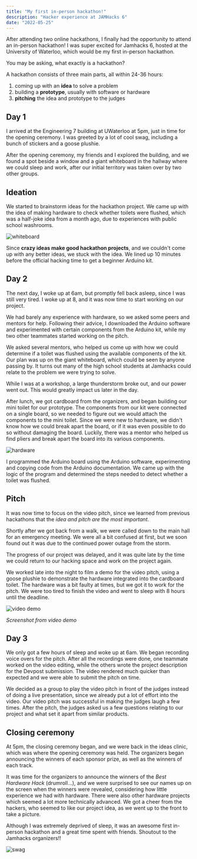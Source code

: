 ```yaml
---
title: "My first in-person hackathon!"
description: "Hacker experience at JAMHacks 6"
date: "2022-05-25"
---
```


After attending two online hackathons, I finally had the opportunity to attend an in-person hackathon! I was super excited for Jamhacks 6, hosted at the University of Waterloo, which would be my first in-person hackathon.

You may be asking, what exactly is a hackathon?

A hackathon consists of three main parts, all within 24-36 hours:

1. coming up with an **idea** to solve a problem
2. building a **prototype**, usually with software or hardware
3. **pitching** the idea and prototype to the judges

## Day 1

I arrived at the Engineering 7 building at UWaterloo at 5pm, just in time for the opening ceremony. I was greeted by a lot of cool swag, including a bunch of stickers and a goose plushie.

After the opening ceremony, my friends and I explored the building, and we found a spot beside a window and a giant whiteboard in the hallway where we could sleep and work, after our initial territory was taken over by two other groups.

## Ideation

We started to brainstorm ideas for the hackathon project. We came up with the idea of making hardware to check whether toilets were flushed, which was a half-joke idea from a month ago, due to experiences with public school washrooms.

![whiteboard](/images/writing/jamhacks6/whiteboard.jpg)

Since **crazy ideas make good hackathon projects**, and we couldn't come up with any better ideas, we stuck with the idea. We lined up 10 minutes before the official hacking time to get a beginner Arduino kit.

## Day 2

The next day, I woke up at 6am, but promptly fell back asleep, since I was still very tired. I woke up at 8, and it was now time to start working on our project.

We had barely any experience with hardware, so we asked some peers and mentors for help. Following their advice, I downloaded the Arduino software and experimented with certain components from the Arduino kit, while my two other teammates started working on the pitch.

We asked several mentors, who helped us come up with how we could determine if a toilet was flushed using the available components of the kit. Our plan was up on the giant whiteboard, which could be seen by anyone passing by. It turns out many of the high school students at Jamhacks could relate to the problem we were trying to solve.

While I was at a workshop, a large thunderstorm broke out, and our power went out. This would greatly impact us later in the day.

After lunch, we got cardboard from the organizers, and began building our mini toilet for our prototype. The components from our kit were connected on a single board, so we needed to figure out we would attach the components to the mini toilet. Since we were new to hardware, we didn't know how we could break apart the board, or if it was even possible to do so without damaging the board. Luckily, there was a mentor who helped us find pliers and break apart the board into its various components.

![hardware](/images/writing/jamhacks6/hardware.jpg)

I programmed the Arduino board using the Arduino software, experimenting and copying code from the Arduino documentation. We came up with the logic of the program and determined the steps needed to detect whether a toilet was flushed.

## Pitch

It was now time to focus on the video pitch, since we learned from previous hackathons that the _idea and pitch are the most important_.

Shortly after we got back from a walk, we were called down to the main hall for an emergency meeting. We were all a bit confused at first, but we soon found out it was due to the continued power outage from the storm.

The progress of our project was delayed, and it was quite late by the time we could return to our hacking space and work on the project again.

We worked late into the night to film a demo for the video pitch, using a goose plushie to demonstrate the hardware integrated into the cardboard toilet. The hardware was a bit faulty at times, but we got it to work for the pitch. We were too tired to finish the video and went to sleep with 8 hours until the deadline.

![video demo](/images/writing/jamhacks6/videodemo.jpg)

_Screenshot from video demo_

## Day 3

We only got a few hours of sleep and woke up at 6am. We began recording voice overs for the pitch. After all the recordings were done, one teammate worked on the video editing, while the others wrote the project description for the Devpost submission. The video rendered much quicker than expected and we were able to submit the pitch on time.

We decided as a group to play the video pitch in front of the judges instead of doing a live presentation, since we already put a lot of effort into the video. Our video pitch was successful in making the judges laugh a few times. After the pitch, the judges asked us a few questions relating to our project and what set it apart from similar products.

## Closing ceremony

At 5pm, the closing ceremony began, and we were back in the ideas clinic, which was where the opening ceremony was held. The organizers began announcing the winners of each sponsor prize, as well as the winners of each track.

It was time for the organizers to announce the winners of the _Best Hardware Hack_ (drumroll…), and we were surprised to see our names up on the screen when the winners were revealed, considering how little experience we had with hardware. There were also other hardware projects which seemed a lot more technically advanced. We got a cheer from the hackers, who seemed to like our project idea, as we went up to the front to take a picture.

Although I was extremely deprived of sleep, it was an awesome first in-person hackathon and a great time spent with friends. Shoutout to the Jamhacks organizers!!

![swag](/images/writing/jamhacks6/swag.jpg)
